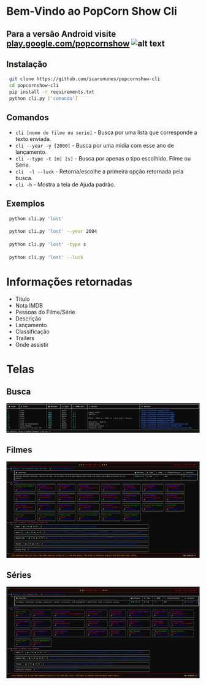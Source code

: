# Bem-Vindo ao PopCorn Show Cli
## Para a versão Android visite [play.google.com/popcornshow](https://play.google.com/store/apps/details?id=br.com.icaro.filme) ![alt text](https://firebasestorage.googleapis.com/v0/b/livro-android-1327.appspot.com/o/ic_launcher.png?alt=media&token=46723f6c-331e-4ae9-a5c2-1b930d42aca7)


## Instalação
```bash
 git clone https://github.com/icaronunes/popcornshow-cli
 cd popcornshow-cli
 pip install -r requirements.txt
 python cli.py ['comando']
```

## Comandos

* `cli [nome do filme ou serie]` - Busca por uma lista que corresponde a texto enviada.
* `cli --year -y [2000]` - Busca por uma midia com esse ano de lançamento.
* `cli --type -t [m] [s]` - Busca por apenas o tipo escolhido. Filme ou Série.
* `cli  -l --luck` - Retorna/escolhe a primeira opção retornada pela busca.
* `cli -h` - Mostra a tela de Ajuda padrão.

## Exemplos

```bash
 python cli.py 'lost'
 
 python cli.py 'lost' --year 2004

 python cli.py 'lost' -type s    

 python cli.py 'lost' --luck
```

# Informações retornadas
- Titulo
- Nota IMDB
- Pessoas do Filme/Série
- Descrição
- Lançamento
- Classificação
- Trailers
- Onde assistir   

# Telas
## Busca 
![](assets/cli_search.png)

## Filmes
![](assets/show_movie.png)  
  
## Séries
![](assets/show_serie.png)  
